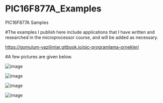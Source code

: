 # PIC16F877A_Examples
PIC16F877A Samples

#The examples I publish here include applications that I have written and researched in the microprocessor course, and will be added as necessary.

https://gomulum-yazilimlar.gitbook.io/pic-programlama-ornekleri

#A few pictures are given below.

![image](https://github.com/user-attachments/assets/36b0299a-5180-4739-98a8-77cecc820384)

![image](https://github.com/user-attachments/assets/24c31a0d-6306-427f-9af2-ab0572642d54)

![image](https://github.com/user-attachments/assets/a580df6f-7b47-40db-a101-fb63dbcbbd12)

![image](https://github.com/user-attachments/assets/72371d11-6f7a-4e57-978f-5a86d4eefb0c)

